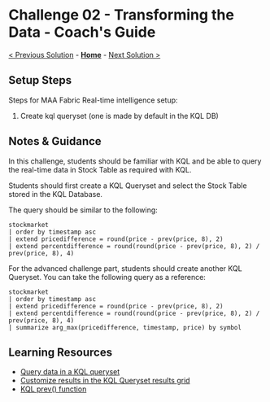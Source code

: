 # Challenge 02 - Transforming the Data - Coach's Guide 

[< Previous Solution](./Solution-01.md) - **[Home](./README.md)** - [Next Solution >](./Solution-03.md)

## Setup Steps

Steps for MAA Fabric Real-time intelligence setup:

1. Create kql queryset (one is made by default in the KQL DB)

## Notes & Guidance

In this challenge, students should be familiar with KQL and be able to query the real-time data in Stock Table as required with KQL.

Students should first create a KQL Queryset and select the Stock Table stored in the KQL Database.

The query should be similar to the following:
```
stockmarket
| order by timestamp asc
| extend pricedifference = round(price - prev(price, 8), 2)
| extend percentdifference = round(round(price - prev(price, 8), 2) / prev(price, 8), 4)
```

For the advanced challenge part, students should create another KQL Queryset. You can take the following query as a reference:
```
stockmarket
| order by timestamp asc
| extend pricedifference = round(price - prev(price, 8), 2)
| extend percentdifference = round(round(price - prev(price, 8), 2) / prev(price, 8), 4)
| summarize arg_max(pricedifference, timestamp, price) by symbol
```

## Learning Resources

- [Query data in a KQL queryset](https://learn.microsoft.com/en-us/fabric/real-time-analytics/kusto-query-set)
- [Customize results in the KQL Queryset results grid](https://learn.microsoft.com/en-us/fabric/real-time-analytics/customize-results)
- [KQL prev() function](https://learn.microsoft.com/en-us/azure/data-explorer/kusto/query/prevfunction)
